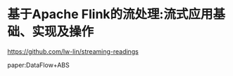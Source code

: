 # 基于Apache Flink的流处理:流式应用基础、实现及操作

https://github.com/lw-lin/streaming-readings

paper:DataFlow+ABS
